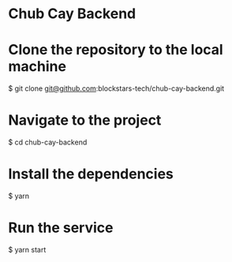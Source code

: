 # Chub Cay Backend

# Clone the repository to the local machine
$ git clone git@github.com:blockstars-tech/chub-cay-backend.git
# Navigate to the project
$ cd chub-cay-backend
# Install the dependencies
$ yarn 
# Run the service
$ yarn start

